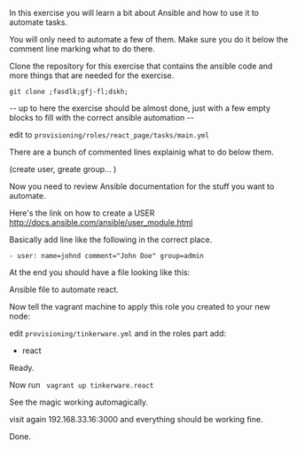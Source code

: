 In this exercise you will learn a bit about Ansible and how to use it
to automate tasks.

You will only need to automate a few of them. Make sure you do it
below the comment line marking what to do there.

<!-- Make sure you're in the correct path. -->

<!-- `cd /opt/tinker/shared_files/tinkerware_react/react-tutorial/` -->

Clone the repository for this exercise that contains the ansible code
and more things that are needed for the exercise.

`git clone ;fasdlk;gfj-fl;dskh;`

-- up to here the exercise should be almost done, just with a few empty
blocks to fill with the correct ansible automation --

edit to `provisioning/roles/react_page/tasks/main.yml`

There are a bunch of commented lines explainig what to do below them.

(create user, greate group... )

Now you need to review Ansible documentation for the stuff you want to
automate.

Here's the link on how to create a USER
http://docs.ansible.com/ansible/user_module.html

Basically add line like the following in the correct place.

`- user: name=johnd comment="John Doe" group=admin`

<!-- More missing commands for automate the missing parts -->


At the end you should have a file looking like this:

Ansible file to automate react.

Now tell the vagrant machine to apply this role you created to your new node:

edit `provisioning/tinkerware.yml` and in the roles part add:
- react

Ready.

Now run
` vagrant up tinkerware.react`

See the magic working automagically.

visit again 192.168.33.16:3000 and everything should be working fine.

Done.
